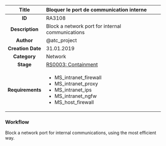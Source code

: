 | Title                       | Bloquer le port de communication interne         |
|:---------------------------:|:--------------------|
| **ID**                      | RA3108            |
| **Description**             | Block a network port for internal communications   |
| **Author**                  | @atc_project        |
| **Creation Date**           | 31.01.2019 |
| **Category**                | Network      |
| **Stage**                   |[RS0003: Containment](../Response_Stages/RS0003.md)| 
| **Requirements** |<ul><li>MS_intranet_firewall</li><li>MS_intranet_proxy</li><li>MS_intranet_ips</li><li>MS_intranet_ngfw</li><li>MS_host_firewall</li></ul>|

### Workflow

Block a network port for internal communications, using the most efficient way.  
